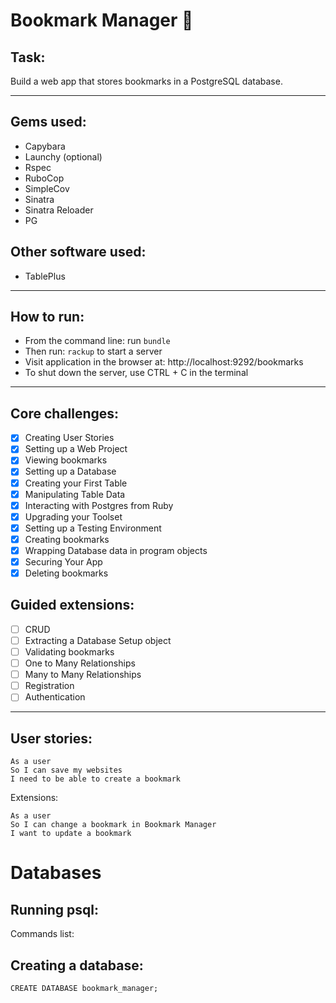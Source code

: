 # Bookmark Manager 🔖

## Task:
Build a web app that stores bookmarks in a PostgreSQL database.

---

## Gems used:
- Capybara
- Launchy (optional)
- Rspec
- RuboCop
- SimpleCov
- Sinatra
- Sinatra Reloader
- PG

## Other software used:
- TablePlus

---

## How to run:
- From the command line: run ``bundle``
- Then run: ``rackup`` to start a server
- Visit application in the browser at: http://localhost:9292/bookmarks
- To shut down the server, use CTRL + C in the terminal

---

## Core challenges:
- [x] Creating User Stories
- [x] Setting up a Web Project
- [x] Viewing bookmarks
- [x] Setting up a Database
- [x] Creating your First Table
- [x] Manipulating Table Data
- [x] Interacting with Postgres from Ruby
- [x] Upgrading your Toolset
- [x] Setting up a Testing Environment
- [x] Creating bookmarks
- [x] Wrapping Database data in program objects
- [x] Securing Your App
- [x] Deleting bookmarks

## Guided extensions:

- [ ] CRUD
- [ ] Extracting a Database Setup object
- [ ] Validating bookmarks
- [ ] One to Many Relationships
- [ ] Many to Many Relationships
- [ ] Registration
- [ ] Authentication

---

## User stories:

```
As a user
So I can save my websites
I need to be able to create a bookmark
```



Extensions:
```
As a user
So I can change a bookmark in Bookmark Manager
I want to update a bookmark
```


# Databases 

## Running psql: 

Commands list:

## Creating a database:

```
CREATE DATABASE bookmark_manager;
```

